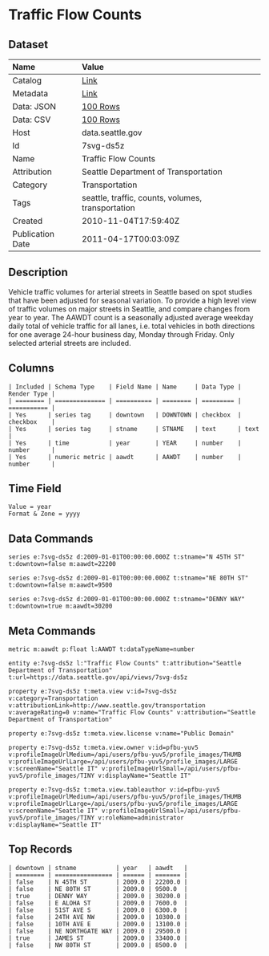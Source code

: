 # Traffic Flow Counts

## Dataset

| Name | Value |
| :--- | :---- |
| Catalog | [Link](https://catalog.data.gov/dataset/traffic-flow-counts-8225e) |
| Metadata | [Link](https://data.seattle.gov/api/views/7svg-ds5z) |
| Data: JSON | [100 Rows](https://data.seattle.gov/api/views/7svg-ds5z/rows.json?max_rows=100) |
| Data: CSV | [100 Rows](https://data.seattle.gov/api/views/7svg-ds5z/rows.csv?max_rows=100) |
| Host | data.seattle.gov |
| Id | 7svg-ds5z |
| Name | Traffic Flow Counts |
| Attribution | Seattle Department of Transportation |
| Category | Transportation |
| Tags | seattle, traffic, counts, volumes, transportation |
| Created | 2010-11-04T17:59:40Z |
| Publication Date | 2011-04-17T00:03:09Z |

## Description

Vehicle traffic volumes for arterial streets in Seattle based on spot studies that have been adjusted for seasonal variation.
To provide a high level view of traffic volumes on major streets in Seattle, and compare changes from year to year.
The AAWDT count is a seasonally adjusted average weekday daily total of vehicle traffic for all lanes, i.e. total vehicles in both directions for one average 24-hour business day, Monday through Friday. Only selected arterial streets are included.

## Columns

```ls
| Included | Schema Type    | Field Name | Name     | Data Type | Render Type |
| ======== | ============== | ========== | ======== | ========= | =========== |
| Yes      | series tag     | downtown   | DOWNTOWN | checkbox  | checkbox    |
| Yes      | series tag     | stname     | STNAME   | text      | text        |
| Yes      | time           | year       | YEAR     | number    | number      |
| Yes      | numeric metric | aawdt      | AAWDT    | number    | number      |
```

## Time Field

```ls
Value = year
Format & Zone = yyyy
```

## Data Commands

```ls
series e:7svg-ds5z d:2009-01-01T00:00:00.000Z t:stname="N 45TH ST" t:downtown=false m:aawdt=22200

series e:7svg-ds5z d:2009-01-01T00:00:00.000Z t:stname="NE 80TH ST" t:downtown=false m:aawdt=9500

series e:7svg-ds5z d:2009-01-01T00:00:00.000Z t:stname="DENNY WAY" t:downtown=true m:aawdt=30200
```

## Meta Commands

```ls
metric m:aawdt p:float l:AAWDT t:dataTypeName=number

entity e:7svg-ds5z l:"Traffic Flow Counts" t:attribution="Seattle Department of Transportation" t:url=https://data.seattle.gov/api/views/7svg-ds5z

property e:7svg-ds5z t:meta.view v:id=7svg-ds5z v:category=Transportation v:attributionLink=http://www.seattle.gov/transportation v:averageRating=0 v:name="Traffic Flow Counts" v:attribution="Seattle Department of Transportation"

property e:7svg-ds5z t:meta.view.license v:name="Public Domain"

property e:7svg-ds5z t:meta.view.owner v:id=pfbu-yuv5 v:profileImageUrlMedium=/api/users/pfbu-yuv5/profile_images/THUMB v:profileImageUrlLarge=/api/users/pfbu-yuv5/profile_images/LARGE v:screenName="Seattle IT" v:profileImageUrlSmall=/api/users/pfbu-yuv5/profile_images/TINY v:displayName="Seattle IT"

property e:7svg-ds5z t:meta.view.tableauthor v:id=pfbu-yuv5 v:profileImageUrlMedium=/api/users/pfbu-yuv5/profile_images/THUMB v:profileImageUrlLarge=/api/users/pfbu-yuv5/profile_images/LARGE v:screenName="Seattle IT" v:profileImageUrlSmall=/api/users/pfbu-yuv5/profile_images/TINY v:roleName=administrator v:displayName="Seattle IT"
```

## Top Records

```ls
| downtown | stname           | year   | aawdt   | 
| ======== | ================ | ====== | ======= | 
| false    | N 45TH ST        | 2009.0 | 22200.0 | 
| false    | NE 80TH ST       | 2009.0 | 9500.0  | 
| true     | DENNY WAY        | 2009.0 | 30200.0 | 
| false    | E ALOHA ST       | 2009.0 | 7600.0  | 
| false    | 51ST AVE S       | 2009.0 | 6300.0  | 
| false    | 24TH AVE NW      | 2009.0 | 10300.0 | 
| false    | 10TH AVE E       | 2009.0 | 13100.0 | 
| false    | NE NORTHGATE WAY | 2009.0 | 29500.0 | 
| true     | JAMES ST         | 2009.0 | 33400.0 | 
| false    | NW 80TH ST       | 2009.0 | 8500.0  | 
```